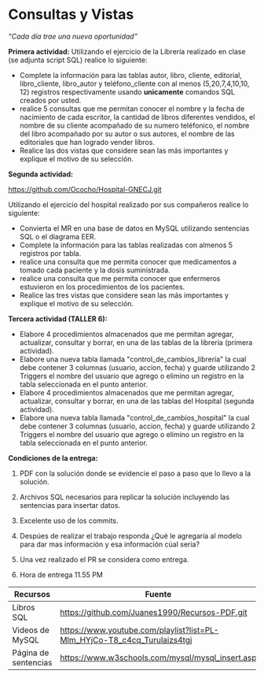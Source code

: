 # Consultas y Vistas

*“Cada día trae una nueva oportunidad”*

**Primera actividad:**
Utilizando el ejercicio de la Librería realizado en clase (se adjunta script SQL) realice lo siguiente:

- Complete la información para las tablas autor, libro, cliente, editorial, libro_cliente, libro_autor y teléfono_cliente con al menos (5,20,7,4,10,10, 12) registros respectivamente usando **unicamente** comandos SQL creados por usted.
- realice 5 consultas que me permitan conocer  el nombre y la fecha de nacimiento de cada escritor, la cantidad de libros diferentes vendidos, el nombre de su cliente acompañado de su numero teléfonico, el nombre del libro acompañado por su autor o sus autores, el nombre de las editoriales que han logrado vender libros.
- Realice las dos vistas que considere sean las más importantes y explique el motivo de su selección.

**Segunda actividad:**

https://github.com/Ococho/Hospital-GNECJ.git

Utilizando el ejercicio del hospital realizado por sus compañeros realice lo siguiente:

- Convierta el MR en una base de datos en MySQL utilizando sentencias SQL o el diagrama EER.
- Complete la información para las tablas realizadas con almenos 5 registros por tabla.
- realice una consulta que me permita conocer que medicamentos a tomado cada paciente y la dosis suministrada.
- realice una consulta que me permita conocer que enfermeros estuvieron en los procedimientos de los pacientes.
- Realice las tres vistas que considere sean las más importantes y explique el motivo de su selección.

**Tercera actividad (TALLER 6):**
- Elabore 4 procedimientos almacenados que me permitan agregar, actualizar, consultar y borrar, en una de las tablas de la librería (primera actividad).
- Elabore una nueva tabla llamada "control_de_cambios_librería" la cual debe contener 3 columnas (usuario, accion, fecha) y guarde utilizando 2 Triggers el nombre del usuario que agrego o elimino un registro en la tabla seleccionada en el punto anterior.
- Elabore 4 procedimientos almacenados que me permitan agregar, actualizar, consultar y borrar, en una de las tablas del Hospital (segunda actividad).
- Elabore una nueva tabla llamada "control_de_cambios_hospital" la cual debe contener 3 columnas (usuario, accion, fecha) y guarde utilizando 2 Triggers el nombre del usuario que agrego o elimino un registro en la tabla seleccionada en el punto anterior.

**Condiciones de la entrega:**
 1. PDF con la solución donde se evidencie el paso a paso que lo llevo a la solución. 

1. Archivos SQL necesarios para replicar la solución incluyendo las sentencias para insertar datos. 
2. Excelente uso de los commits. 
3. Despúes de realizar el trabajo responda ¿Qué le agregaría al modelo para dar mas información y esa información cúal seria?
4. Una vez realizado el PR se considera como entrega. 
5. Hora de entrega 11.55 PM

| Recursos | Fuente |
| --- | --- |
| Libros SQL | https://github.com/Juanes1990/Recursos-PDF.git |
| Videos de MySQL | https://www.youtube.com/playlist?list=PL-Mlm_HYjCo-T8_c4cq_Turulaizs4tgj |
| Página de sentencias | https://www.w3schools.com/mysql/mysql_insert.asp |
